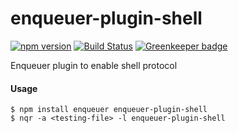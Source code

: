 # enqueuer-plugin-shell
[![npm version](https://badge.fury.io/js/enqueuer-plugin-shell.svg)](https://badge.fury.io/js/enqueuer-plugin-shell) [![Build Status](https://travis-ci.org/enqueuer-land/enqueuer-plugin-shell.svg?branch=master)](https://travis-ci.org/enqueuer-land/enqueuer-plugin-shell) [![Greenkeeper badge](https://badges.greenkeeper.io/enqueuer-land/enqueuer-plugin-shell.svg)](https://greenkeeper.io/)

Enqueuer plugin to enable shell protocol
#### Usage
    $ npm install enqueuer enqueuer-plugin-shell
    $ nqr -a <testing-file> -l enqueuer-plugin-shell
